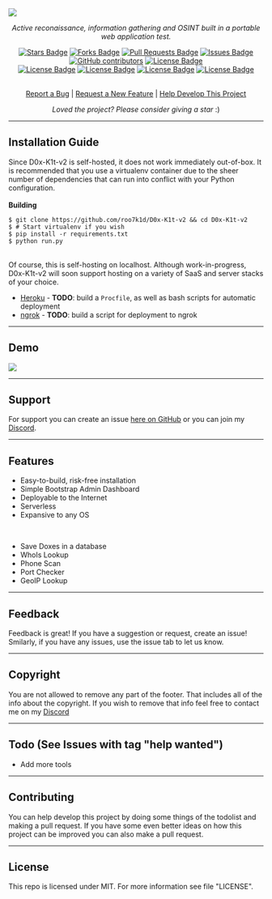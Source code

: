 <img src="https://cdn.discordapp.com/attachments/820416224005586945/886613185434636318/d0x-k1t-v2.png">
<p align="center"><i>Active reconaissance, information gathering and OSINT built in a portable web application test.</i></p>
<div align="center">
  <a href="https://github.com/roo7k1d/d0x-k1t-v2/stargazers"><img src="https://img.shields.io/github/stars/roo7k1d/d0x-k1t-v2?color=yellow" alt="Stars Badge"/></a>
<a href="https://github.com/roo7k1d/d0x-k1t-v2/network/members"><img src="https://img.shields.io/github/forks/roo7k1d/d0x-k1t-v2?color=orange" alt="Forks Badge"/></a>
<a href="https://github.com/roo7k1d/d0x-k1t-v2/pulls"><img src="https://img.shields.io/github/issues-pr/roo7k1d/d0x-k1t-v2" alt="Pull Requests Badge"/></a>
<a href="https://github.com/roo7k1d/d0x-k1t-v2/issues"><img src="https://img.shields.io/github/issues/roo7k1d/d0x-k1t-v2" alt="Issues Badge"/></a>
<a href="https://github.com/roo7k1d/d0x-k1t-v2/graphs/contributors"><img alt="GitHub contributors" src="https://img.shields.io/github/contributors/roo7k1d/d0x-k1t-v2?color=2b9348"></a>
<a href="https://github.com/roo7k1d/d0x-k1t-v2/blob/master/LICENSE"><img src="https://img.shields.io/github/license/roo7k1d/d0x-k1t-v2?color=2b9348" alt="License Badge"/></a>
<br>
<a href="https://github.com/roo7k1d/d0x-k1t-v2/"><img src="https://img.shields.io/github/repo-size/roo7k1d/d0x-k1t-v2?color=important" alt="License Badge"/></a>
<a href="https://github.com/roo7k1d/d0x-k1t-v2/"><img src="https://img.shields.io/tokei/lines/github/roo7k1d/d0x-k1t-v2?color=yellowgreen" alt="License Badge"/></a>
<a href="https://github.com/roo7k1d/d0x-k1t-v2/releases"><img src="https://img.shields.io/github/v/release/roo7k1d/d0x-k1t-v2?color=success" alt="License Badge"/></a>
<a href="https://github.com/roo7k1d/d0x-k1t-v2/commits"><img src="https://img.shields.io/github/last-commit/roo7k1d/d0x-k1t-v2" alt="License Badge"/></a>
</div>
<br>
<p align="center"><a href="https://github.com/roo7k1d/d0x-k1t-v2/issues">Report a Bug</a> | <a href="https://github.com/roo7k1d/d0x-k1t-v2/issues">Request a New Feature</a> | <a href="https://github.com/d0x-k1t-v2/pulls">Help Develop This Project</a></p>
<p align="center"><i>Loved the project? Please consider giving a star</i> :)</p>

<hr>

## Installation Guide
Since D0x-K1t-v2 is self-hosted, it does not work immediately out-of-box. It is recommended that you use a virtualenv container due to the sheer number of dependencies that can run into conflict with your Python configuration.
<br>
<br>
<b>Building</b><br>
```text
$ git clone https://github.com/roo7k1d/D0x-K1t-v2 && cd D0x-K1t-v2
$ # Start virtualenv if you wish
$ pip install -r requirements.txt
$ python run.py
```
<br>
Of course, this is self-hosting on localhost. Although work-in-progress, D0x-K1t-v2 will soon support hosting on a variety of SaaS and server stacks of your choice.

* [Heroku](https://www.heroku.com/) - **TODO**: build a `Procfile`, as well as bash scripts for automatic deployment
* [ngrok](https://ngrok.com/) - **TODO**: build a script for deployment to ngrok

<hr>

## Demo
<img src="https://i.imgur.com/pPQvdmu.png">

<hr>

## Support
For support you can create an issue [here on GitHub](https://github.com/rootk1d/pad-demo/issues) or you can join my [Discord](https://discord.gg/QQaWvMkFbs).

<hr>

## Features
- Easy-to-build, risk-free installation
- Simple Bootstrap Admin Dashboard
- Deployable to the Internet
- Serverless
- Expansive to any OS

<br>

- Save Doxes in a database
- WhoIs Lookup
- Phone Scan
- Port Checker
- GeoIP Lookup

<hr>

## Feedback
Feedback is great! If you have a suggestion or request, create an issue! Smilarly, if you have any issues, use the issue tab to let us know.

<hr>

## Copyright
You are not allowed to remove any part of the footer. That includes all of the info about the copyright. If you wish to remove that info feel free to contact me on my [Discord](https://discord.gg/QQaWvMkFbs)

<hr>

## Todo (See Issues with tag "help wanted")
- Add more tools

<hr>

## Contributing
You can help develop this project by doing some things of the todolist and making a pull request. If you have some even better ideas on how this project can be improved you can also make a pull request.

<hr>

## License
This repo is licensed under MIT. For more information see file "LICENSE".
